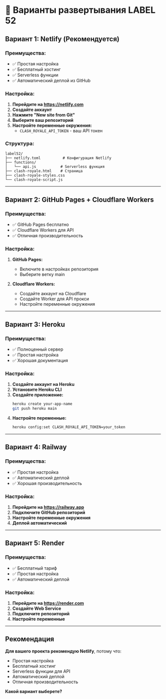 # 🚀 Варианты развертывания LABEL 52

## Вариант 1: Netlify (Рекомендуется)

### Преимущества:
- ✅ Простая настройка
- ✅ Бесплатный хостинг
- ✅ Serverless функции
- ✅ Автоматический деплой из GitHub

### Настройка:
1. **Перейдите на https://netlify.com**
2. **Создайте аккаунт**
3. **Нажмите "New site from Git"**
4. **Выберите ваш репозиторий**
5. **Настройте переменные окружения:**
   - `CLASH_ROYALE_API_TOKEN` - ваш API токен

### Структура:
```
label52/
├── netlify.toml          # Конфигурация Netlify
├── functions/
│   └── api.js           # Serverless функция
├── clash-royale.html    # Страница
├── clash-royale-styles.css
└── clash-royale-script.js
```

---

## Вариант 2: GitHub Pages + Cloudflare Workers

### Преимущества:
- ✅ GitHub Pages бесплатно
- ✅ Cloudflare Workers для API
- ✅ Отличная производительность

### Настройка:
1. **GitHub Pages:**
   - Включите в настройках репозитория
   - Выберите ветку main

2. **Cloudflare Workers:**
   - Создайте аккаунт на Cloudflare
   - Создайте Worker для API прокси
   - Настройте переменные окружения

---

## Вариант 3: Heroku

### Преимущества:
- ✅ Полноценный сервер
- ✅ Простая настройка
- ✅ Хорошая документация

### Настройка:
1. **Создайте аккаунт на Heroku**
2. **Установите Heroku CLI**
3. **Создайте приложение:**
   ```bash
   heroku create your-app-name
   git push heroku main
   ```
4. **Настройте переменные:**
   ```bash
   heroku config:set CLASH_ROYALE_API_TOKEN=your_token
   ```

---

## Вариант 4: Railway

### Преимущества:
- ✅ Простая настройка
- ✅ Автоматический деплой
- ✅ Хорошая производительность

### Настройка:
1. **Перейдите на https://railway.app**
2. **Подключите GitHub репозиторий**
3. **Настройте переменные окружения**
4. **Деплой автоматический**

---

## Вариант 5: Render

### Преимущества:
- ✅ Бесплатный тариф
- ✅ Простая настройка
- ✅ Автоматический деплой

### Настройка:
1. **Перейдите на https://render.com**
2. **Создайте Web Service**
3. **Подключите репозиторий**
4. **Настройте переменные**

---

## Рекомендация

**Для вашего проекта рекомендую Netlify**, потому что:
- Простая настройка
- Бесплатный хостинг
- Serverless функции для API
- Автоматический деплой
- Отличная производительность

**Какой вариант выберете?**
